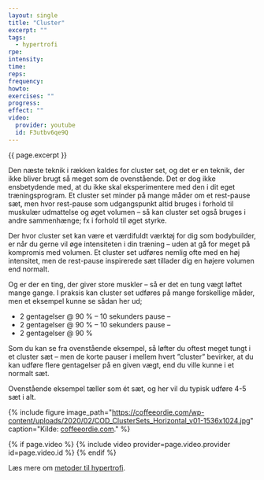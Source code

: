 ```yaml
---
layout: single
title: "Cluster"
excerpt: ""
tags:
  - hypertrofi
rpe: 
intensity: 
time: 
reps: 
frequency: 
howto:
exercises: ""
progress:
effect: ""
video:
  provider: youtube
  id: F3utbv6qe9Q
---
```


{{ page.excerpt }}

Den næste teknik i rækken kaldes for cluster set, og det er en teknik, der ikke bliver brugt så meget som de ovenstående. Det er dog ikke ensbetydende med, at du ikke skal eksperimentere med den i dit eget træningsprogram. Et cluster set minder på mange måder om et rest-pause sæt, men hvor rest-pause som udgangspunkt altid bruges i forhold til muskulær udmattelse og øget volumen – så kan cluster set også bruges i andre sammenhænge; fx i forhold til øget styrke.

Der hvor cluster set kan være et værdifuldt værktøj for dig som bodybuilder, er når du gerne vil øge intensiteten i din træning – uden at gå for meget på kompromis med volumen. Et cluster set udføres nemlig ofte med en høj intensitet, men de rest-pause inspirerede sæt tillader dig en højere volumen end normalt.

Og er der en ting, der giver store muskler – så er det en tung vægt løftet mange gange. I praksis kan cluster set udføres på mange forskellige måder, men et eksempel kunne se sådan her ud;

- 2 gentagelser @ 90 % – 10 sekunders pause –
- 2 gentagelser @ 90 % – 10 sekunders pause –
- 2 gentagelser @ 90 %

Som du kan se fra ovenstående eksempel, så løfter du oftest meget tungt i et cluster sæt – men de korte pauser i mellem hvert ”cluster” bevirker, at du kan udføre flere gentagelser på en given vægt, end du ville kunne i et normalt sæt.

Ovenstående eksempel tæller som ét sæt, og her vil du typisk udføre 4-5 sæt i alt.


{% include figure image_path="https://coffeeordie.com/wp-content/uploads/2020/02/COD_ClusterSets_Horizontal_v01-1536x1024.jpg" caption="Kilde: [coffeeordie.com](https://coffeeordie.com/cluster-sets/)." %}

{% if page.video %}
  {% include video provider=page.video.provider id=page.video.id %}
{% endif %}


Læs mere om [metoder til hypertrofi](/hypertrofi-metoder/).
